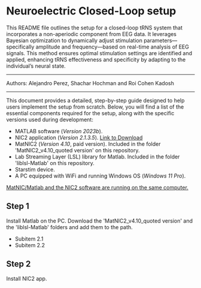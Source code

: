 # Neuroelectric Closed-Loop setup
This README file outlines the setup for a closed-loop tRNS system that incorporates a non-aperiodic component from EEG data. It leverages Bayesian optimization to dynamically adjust stimulation parameters—specifically amplitude and frequency—based on real-time analysis of EEG signals. This method ensures optimal stimulation settings are identified and applied, enhancing tRNS effectiveness and specificity by adapting to the individual’s neural state.
___
Authors: Alejandro Perez, Shachar Hochman and Roi Cohen Kadosh
___
This document provides a detailed, step-by-step guide designed to help users implement the setup from scratch.
Below, you will find a list of the essential components required for the setup, along with the specific versions used during development:

* MATLAB software (*Version 2023b*).
* NIC2 application (*Version 2.1.3.5*). [Link to Download](https://www.neuroelectrics.com/resources/software)
* MatNIC2 (*Version 4.10*, paid version). Included in the folder 'MatNIC2_v4.10_quoted version' on this repository.
* Lab Streaming Layer (LSL) library for Matlab. Included in the folder 'liblsl-Matlab' on this repository. 
* Starstim device.
* A PC equipped with WiFi and running Windows OS (*Windows 11 Pro*).

<u>MatNIC/Matlab and the NIC2 software are running on the same computer.</u>

## Step 1

Install Matlab on the PC.
Download the 'MatNIC2_v4.10_quoted version' and the 'liblsl-Matlab' folders and add them to the path.

  * Subitem 2.1
  * Subitem 2.2
    
## Step 2

Install NIC2 app.







